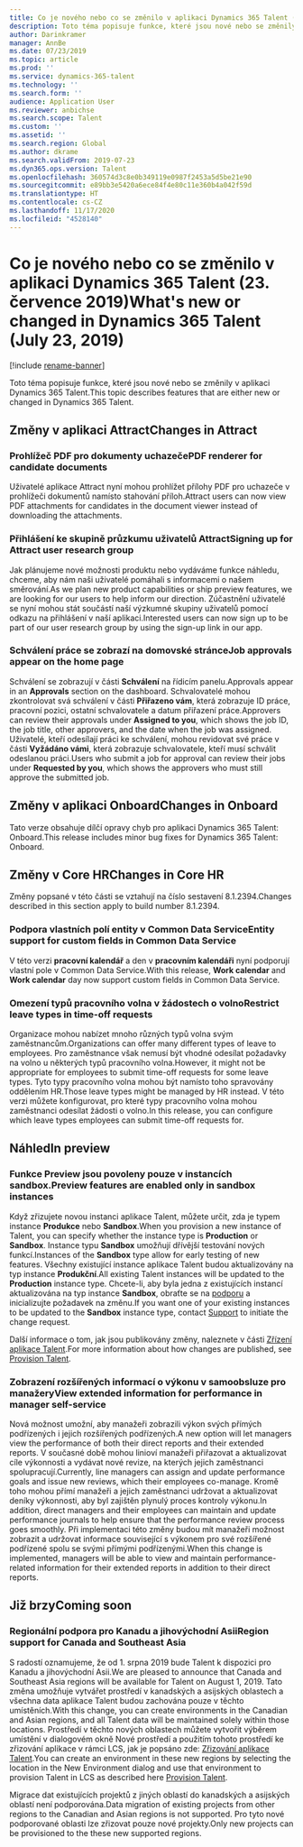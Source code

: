 ```yaml
---
title: Co je nového nebo co se změnilo v aplikaci Dynamics 365 Talent (23. července 2019)
description: Toto téma popisuje funkce, které jsou nové nebo se změnily v aplikaci Microsoft Dynamics 365 Talent.
author: Darinkramer
manager: AnnBe
ms.date: 07/23/2019
ms.topic: article
ms.prod: ''
ms.service: dynamics-365-talent
ms.technology: ''
ms.search.form: ''
audience: Application User
ms.reviewer: anbichse
ms.search.scope: Talent
ms.custom: ''
ms.assetid: ''
ms.search.region: Global
ms.author: dkrame
ms.search.validFrom: 2019-07-23
ms.dyn365.ops.version: Talent
ms.openlocfilehash: 360574d3c8e0b349119e0987f2453a5d5be21e90
ms.sourcegitcommit: e89bb3e5420a6ece84f4e80c11e360b4a042f59d
ms.translationtype: HT
ms.contentlocale: cs-CZ
ms.lasthandoff: 11/17/2020
ms.locfileid: "4528140"
---
```

# <a name="whats-new-or-changed-in-dynamics-365-talent-july-23-2019"></a><span data-ttu-id="b3a0b-103">Co je nového nebo co se změnilo v aplikaci Dynamics 365 Talent (23. července 2019)</span><span class="sxs-lookup"><span data-stu-id="b3a0b-103">What's new or changed in Dynamics 365 Talent (July 23, 2019)</span></span>

[!include [rename-banner](~/includes/cc-data-platform-banner.md)]

<span data-ttu-id="b3a0b-104">Toto téma popisuje funkce, které jsou nové nebo se změnily v aplikaci Dynamics 365 Talent.</span><span class="sxs-lookup"><span data-stu-id="b3a0b-104">This topic describes features that are either new or changed in Dynamics 365 Talent.</span></span>

## <a name="changes-in-attract"></a><span data-ttu-id="b3a0b-105">Změny v aplikaci Attract</span><span class="sxs-lookup"><span data-stu-id="b3a0b-105">Changes in Attract</span></span>

### <a name="pdf-renderer-for-candidate-documents"></a><span data-ttu-id="b3a0b-106">Prohlížeč PDF pro dokumenty uchazeče</span><span class="sxs-lookup"><span data-stu-id="b3a0b-106">PDF renderer for candidate documents</span></span>

<span data-ttu-id="b3a0b-107">Uživatelé aplikace Attract nyní mohou prohlížet přílohy PDF pro uchazeče v prohlížeči dokumentů namísto stahování příloh.</span><span class="sxs-lookup"><span data-stu-id="b3a0b-107">Attract users can now view PDF attachments for candidates in the document viewer instead of downloading the attachments.</span></span>

### <a name="signing-up-for-attract-user-research-group"></a><span data-ttu-id="b3a0b-108">Přihlášení ke skupině průzkumu uživatelů Attract</span><span class="sxs-lookup"><span data-stu-id="b3a0b-108">Signing up for Attract user research group</span></span> 

<span data-ttu-id="b3a0b-109">Jak plánujeme nové možnosti produktu nebo vydáváme funkce náhledu, chceme, aby nám naši uživatelé pomáhali s informacemi o našem směrování.</span><span class="sxs-lookup"><span data-stu-id="b3a0b-109">As we plan new product capabilities or ship preview features, we are looking for our users to help inform our direction.</span></span> <span data-ttu-id="b3a0b-110">Zúčastnění uživatelé se nyní mohou stát součástí naší výzkumné skupiny uživatelů pomocí odkazu na přihlášení v naší aplikaci.</span><span class="sxs-lookup"><span data-stu-id="b3a0b-110">Interested users can now sign up to be part of our user research group by using the sign-up link in our app.</span></span>

### <a name="job-approvals-appear-on-the-home-page"></a><span data-ttu-id="b3a0b-111">Schválení práce se zobrazí na domovské stránce</span><span class="sxs-lookup"><span data-stu-id="b3a0b-111">Job approvals appear on the home page</span></span>

<span data-ttu-id="b3a0b-112">Schválení se zobrazují v části **Schválení** na řídicím panelu.</span><span class="sxs-lookup"><span data-stu-id="b3a0b-112">Approvals appear in an **Approvals** section on the dashboard.</span></span> <span data-ttu-id="b3a0b-113">Schvalovatelé mohou zkontrolovat svá schválení v části **Přiřazeno vám**, která zobrazuje ID práce, pracovní pozici, ostatní schvalovatele a datum přiřazení práce.</span><span class="sxs-lookup"><span data-stu-id="b3a0b-113">Approvers can review their approvals under **Assigned to you**, which shows the job ID, the job title, other approvers, and the date when the job was assigned.</span></span> <span data-ttu-id="b3a0b-114">Uživatelé, kteří odesílají práci ke schválení, mohou revidovat své práce v části **Vyžádáno vámi**, která zobrazuje schvalovatele, kteří musí schválit odeslanou práci.</span><span class="sxs-lookup"><span data-stu-id="b3a0b-114">Users who submit a job for approval can review their jobs under **Requested by you**, which shows the approvers who must still approve the submitted job.</span></span>

## <a name="changes-in-onboard"></a><span data-ttu-id="b3a0b-115">Změny v aplikaci Onboard</span><span class="sxs-lookup"><span data-stu-id="b3a0b-115">Changes in Onboard</span></span>
<span data-ttu-id="b3a0b-116">Tato verze obsahuje dílčí opravy chyb pro aplikaci Dynamics 365 Talent: Onboard.</span><span class="sxs-lookup"><span data-stu-id="b3a0b-116">This release includes minor bug fixes for Dynamics 365 Talent: Onboard.</span></span>

## <a name="changes-in-core-hr"></a><span data-ttu-id="b3a0b-117">Změny v Core HR</span><span class="sxs-lookup"><span data-stu-id="b3a0b-117">Changes in Core HR</span></span>
<span data-ttu-id="b3a0b-118">Změny popsané v této části se vztahují na číslo sestavení 8.1.2394.</span><span class="sxs-lookup"><span data-stu-id="b3a0b-118">Changes described in this section apply to build number 8.1.2394.</span></span>

### <a name="entity-support-for-custom-fields-in-common-data-service"></a><span data-ttu-id="b3a0b-119">Podpora vlastních polí entity v Common Data Service</span><span class="sxs-lookup"><span data-stu-id="b3a0b-119">Entity support for custom fields in Common Data Service</span></span> 

<span data-ttu-id="b3a0b-120">V této verzi **pracovní kalendář** a den v **pracovním kalendáři** nyní podporují vlastní pole v Common Data Service.</span><span class="sxs-lookup"><span data-stu-id="b3a0b-120">With this release, **Work calendar** and **Work calendar** day now support custom fields in Common Data Service.</span></span>

### <a name="restrict-leave-types-in-time-off-requests"></a><span data-ttu-id="b3a0b-121">Omezení typů pracovního volna v žádostech o volno</span><span class="sxs-lookup"><span data-stu-id="b3a0b-121">Restrict leave types in time-off requests</span></span>

<span data-ttu-id="b3a0b-122">Organizace mohou nabízet mnoho různých typů volna svým zaměstnancům.</span><span class="sxs-lookup"><span data-stu-id="b3a0b-122">Organizations can offer many different types of leave to employees.</span></span> <span data-ttu-id="b3a0b-123">Pro zaměstnance však nemusí být vhodné odesílat požadavky na volno u některých typů pracovního volna.</span><span class="sxs-lookup"><span data-stu-id="b3a0b-123">However, it might not be appropriate for employees to submit time-off requests for some leave types.</span></span> <span data-ttu-id="b3a0b-124">Tyto typy pracovního volna mohou být namísto toho spravovány oddělením HR.</span><span class="sxs-lookup"><span data-stu-id="b3a0b-124">Those leave types might be managed by HR instead.</span></span> <span data-ttu-id="b3a0b-125">V této verzi můžete konfigurovat, pro které typy pracovního volna mohou zaměstnanci odesílat žádosti o volno.</span><span class="sxs-lookup"><span data-stu-id="b3a0b-125">In this release, you can configure which leave types employees can submit time-off requests for.</span></span> 

## <a name="in-preview"></a><span data-ttu-id="b3a0b-126">Náhled</span><span class="sxs-lookup"><span data-stu-id="b3a0b-126">In preview</span></span>

### <a name="preview-features-are-enabled-only-in-sandbox-instances"></a><span data-ttu-id="b3a0b-127">Funkce Preview jsou povoleny pouze v instancích sandbox.</span><span class="sxs-lookup"><span data-stu-id="b3a0b-127">Preview features are enabled only in sandbox instances</span></span>

<span data-ttu-id="b3a0b-128">Když zřizujete novou instanci aplikace Talent, můžete určit, zda je typem instance **Produkce** nebo **Sandbox**.</span><span class="sxs-lookup"><span data-stu-id="b3a0b-128">When you provision a new instance of Talent, you can specify whether the instance type is **Production** or **Sandbox**.</span></span> <span data-ttu-id="b3a0b-129">Instance typu **Sandbox** umožňují dřívější testování nových funkcí.</span><span class="sxs-lookup"><span data-stu-id="b3a0b-129">Instances of the **Sandbox** type allow for early testing of new features.</span></span> <span data-ttu-id="b3a0b-130">Všechny existující instance aplikace Talent budou aktualizovány na typ instance **Produkční**.</span><span class="sxs-lookup"><span data-stu-id="b3a0b-130">All existing Talent instances will be updated to the **Production** instance type.</span></span> <span data-ttu-id="b3a0b-131">Chcete-li, aby byla jedna z existujících instancí aktualizována na typ instance **Sandbox**, obraťte se na [podporu](https://docs.microsoft.com/dynamics365/unified-operations/talent/talent-support) a inicializujte požadavek na změnu.</span><span class="sxs-lookup"><span data-stu-id="b3a0b-131">If you want one of your existing instances to be updated to the **Sandbox** instance type, contact [Support](https://docs.microsoft.com/dynamics365/unified-operations/talent/talent-support) to initiate the change request.</span></span>

<span data-ttu-id="b3a0b-132">Další informace o tom, jak jsou publikovány změny, naleznete v části [Zřízení aplikace Talent](https://docs.microsoft.com/dynamics365/unified-operations/talent/provisioning-talent).</span><span class="sxs-lookup"><span data-stu-id="b3a0b-132">For more information about how changes are published, see [Provision Talent](https://docs.microsoft.com/dynamics365/unified-operations/talent/provisioning-talent).</span></span>

### <a name="view-extended-information-for-performance-in-manager-self-service"></a><span data-ttu-id="b3a0b-133">Zobrazení rozšířených informací o výkonu v samoobsluze pro manažery</span><span class="sxs-lookup"><span data-stu-id="b3a0b-133">View extended information for performance in manager self-service</span></span>

<span data-ttu-id="b3a0b-134">Nová možnost umožní, aby manažeři zobrazili výkon svých přímých podřízených i jejich rozšířených podřízených.</span><span class="sxs-lookup"><span data-stu-id="b3a0b-134">A new option will let managers view the performance of both their direct reports and their extended reports.</span></span> <span data-ttu-id="b3a0b-135">V současné době mohou linioví manažeři přiřazovat a aktualizovat cíle výkonnosti a vydávat nové revize, na kterých jejich zaměstnanci spolupracují.</span><span class="sxs-lookup"><span data-stu-id="b3a0b-135">Currently, line managers can assign and update performance goals and issue new reviews, which their employees co-manage.</span></span> <span data-ttu-id="b3a0b-136">Kromě toho mohou přímí manažeři a jejich zaměstnanci udržovat a aktualizovat deníky výkonnosti, aby byl zajištěn plynulý proces kontroly výkonu.</span><span class="sxs-lookup"><span data-stu-id="b3a0b-136">In addition, direct managers and their employees can maintain and update performance journals to help ensure that the performance review process goes smoothly.</span></span> <span data-ttu-id="b3a0b-137">Při implementaci této změny budou mít manažeři možnost zobrazit a udržovat informace související s výkonem pro své rozšířené podřízené spolu se svými přímými podřízenými.</span><span class="sxs-lookup"><span data-stu-id="b3a0b-137">When this change is implemented, managers will be able to view and maintain performance-related information for their extended reports in addition to their direct reports.</span></span> 

## <a name="coming-soon"></a><span data-ttu-id="b3a0b-138">Již brzy</span><span class="sxs-lookup"><span data-stu-id="b3a0b-138">Coming soon</span></span>

### <a name="region-support-for-canada-and-southeast-asia"></a><span data-ttu-id="b3a0b-139">Regionální podpora pro Kanadu a jihovýchodní Asii</span><span class="sxs-lookup"><span data-stu-id="b3a0b-139">Region support for Canada and Southeast Asia</span></span>

<span data-ttu-id="b3a0b-140">S radostí oznamujeme, že od 1. srpna 2019 bude Talent k dispozici pro Kanadu a jihovýchodní Asii.</span><span class="sxs-lookup"><span data-stu-id="b3a0b-140">We are pleased to announce that Canada and Southeast Asia regions will be available for Talent on August 1, 2019.</span></span> <span data-ttu-id="b3a0b-141">Tato změna umožňuje vytvářet prostředí v kanadských a asijských oblastech a všechna data aplikace Talent budou zachována pouze v těchto umístěních.</span><span class="sxs-lookup"><span data-stu-id="b3a0b-141">With this change, you can create environments in the Canadian and Asian regions, and all Talent data will be maintained solely within those locations.</span></span> <span data-ttu-id="b3a0b-142">Prostředí v těchto nových oblastech můžete vytvořit výběrem umístění v dialogovém okně Nové prostředí a použitím tohoto prostředí ke zřizování aplikace v rámci LCS, jak je popsáno zde: [Zřizování aplikace Talent](https://docs.microsoft.com/dynamics365/unified-operations/talent/provisioning-talent).</span><span class="sxs-lookup"><span data-stu-id="b3a0b-142">You can create an environment in these new regions by selecting the location in the New Environment dialog and use that environment to provision Talent in LCS as described here [Provision Talent](https://docs.microsoft.com/dynamics365/unified-operations/talent/provisioning-talent).</span></span>

<span data-ttu-id="b3a0b-143">Migrace dat existujících projektů z jiných oblastí do kanadských a asijských oblastí není podporována.</span><span class="sxs-lookup"><span data-stu-id="b3a0b-143">Data migration of existing projects from other regions to the Canadian and Asian regions is not supported.</span></span> <span data-ttu-id="b3a0b-144">Pro tyto nové podporované oblasti lze zřizovat pouze nové projekty.</span><span class="sxs-lookup"><span data-stu-id="b3a0b-144">Only new projects can be provisioned to the these new supported regions.</span></span>
